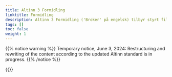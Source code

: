 ```yaml
---
title: Altinn 3 Formidling
linktitle: Formidling
description: Altinn 3 Formidling ('Broker' på engelsk) tilbyr styrt filoverførig med støtte for store filer og avansert funksjonalitet for informasjonssikkerhet, statusmonitorering og tjenestekvalitet.   
tags: []
toc: false
weight: 1
---
```


{{% notice warning  %}}
Temporary notice, June 3, 2024: Restructuring and rewriting of the content according to the updated Altinn standard is in progress.
{{% /notice %}}

{{<children />}}